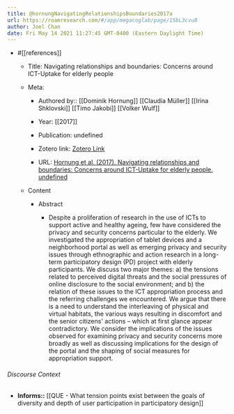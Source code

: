 ```yaml
---
title: @hornungNavigatingRelationshipsBoundaries2017a
url: https://roamresearch.com/#/app/megacoglab/page/1SbL3cvu8
author: Joel Chan
date: Fri May 14 2021 11:27:45 GMT-0400 (Eastern Daylight Time)
---
```


- #[[references]]

    - Title: Navigating relationships and boundaries: Concerns around ICT-Uptake for elderly people

    - Meta:

        - Authored by:: [[Dominik Hornung]] [[Claudia Müller]] [[Irina Shklovski]] [[Timo Jakobi]] [[Volker Wulf]]

        - Year: [[2017]]

        - Publication: undefined

        - Zotero link: [Zotero Link](zotero://select/items/7_6RVX8HFN)

        - URL: [Hornung et al. (2017). Navigating relationships and boundaries: Concerns around ICT-Uptake for elderly people. undefined](https://doi.org/10.1145/3025453.3025859)

    - Content

        - Abstract

            - Despite a proliferation of research in the use of ICTs to support active and healthy ageing, few have considered the privacy and security concerns particular to the elderly. We investigated the appropriation of tablet devices and a neighborhood portal as well as emerging privacy and security issues through ethnographic and action research in a long-term participatory design (PD) project with elderly participants. We discuss two major themes: a) the tensions related to perceived digital threats and the social pressures of online disclosure to the social environment; and b) the relation of these issues to the ICT appropriation process and the referring challenges we encountered. We argue that there is a need to understand the interleaving of physical and virtual habitats, the various ways resulting in discomfort and the senior citizens' actions – which at first glance appear contradictory. We consider the implications of the issues observed for examining privacy and security concerns more broadly as well as discussing implications for the design of the portal and the shaping of social measures for appropriation support.

###### Discourse Context

- **Informs::** [[QUE - What tension points exist between the goals of diversity and depth of user participation in participatory design]]
